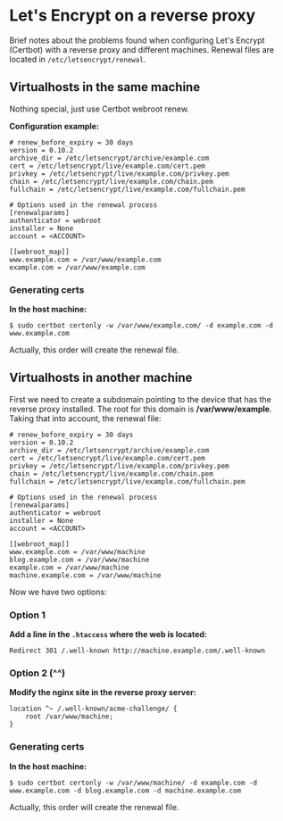 # Let's Encrypt on a reverse proxy

Brief notes about the problems found when configuring Let's Encrypt (Certbot) with a reverse proxy and different machines. Renewal files are located in `/etc/letsencrypt/renewal`.

## Virtualhosts in the same machine
Nothing special, just use Certbot webroot renew.

**Configuration example:**
```
# renew_before_expiry = 30 days
version = 0.10.2
archive_dir = /etc/letsencrypt/archive/example.com
cert = /etc/letsencrypt/live/example.com/cert.pem
privkey = /etc/letsencrypt/live/example.com/privkey.pem
chain = /etc/letsencrypt/live/example.com/chain.pem
fullchain = /etc/letsencrypt/live/example.com/fullchain.pem

# Options used in the renewal process
[renewalparams]
authenticator = webroot
installer = None
account = <ACCOUNT>

[[webroot_map]]                
www.example.com = /var/www/example.com
example.com = /var/www/example.com
```

### Generating certs
**In the host machine:**
```
$ sudo certbot certonly -w /var/www/example.com/ -d example.com -d www.example.com
```
Actually, this order will create the renewal file.

## Virtualhosts in another machine
First we need to create a subdomain pointing to the device that has the reverse proxy installed. The root for this domain is **/var/www/example**. Taking that into account, the renewal file:
```
# renew_before_expiry = 30 days
version = 0.10.2
archive_dir = /etc/letsencrypt/archive/example.com
cert = /etc/letsencrypt/live/example.com/cert.pem
privkey = /etc/letsencrypt/live/example.com/privkey.pem
chain = /etc/letsencrypt/live/example.com/chain.pem
fullchain = /etc/letsencrypt/live/example.com/fullchain.pem

# Options used in the renewal process
[renewalparams]
authenticator = webroot
installer = None
account = <ACCOUNT>

[[webroot_map]]
www.example.com = /var/www/machine
blog.example.com = /var/www/machine
example.com = /var/www/machine
machine.example.com = /var/www/machine
```

Now we have two options:
### Option 1
**Add a line in the `.htaccess` where the web is located:**
```
Redirect 301 /.well-known http://machine.example.com/.well-known
```

### Option 2 (^^)
**Modify the nginx site in the reverse proxy server:**
```
location ^~ /.well-known/acme-challenge/ {
    root /var/www/machine;
}
```

### Generating certs
**In the host machine:**
```
$ sudo certbot certonly -w /var/www/machine/ -d example.com -d www.example.com -d blog.example.com -d machine.example.com
```
Actually, this order will create the renewal file.
